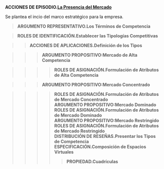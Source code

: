 **ACCIONES DE EPISODIO.[La Presencia del Mercado](https://github.com/carlosmenaj/CiberLenguaje.L-neas-Argumentales/wiki/Home/_edit)**   

Se plantea el incio del marco estratégico para la empresa.
>**ARGUMENTO REPRESENTATIVO.Los Términos de Competencia**

>**ROLES DE IDENTIFICACIÓN.Establecer las Tipologías Competitivas**

>>**ACCIONES DE APLICACIONES.Definición de los Tipos**

>>>**ARGUMENTO PROPOSITIVO:Mercado de Alta Competencia**
 
>>>>**ROLES DE ASIGNACIÓN.Formulación de Atributos de Alta Competencia**
    
>>>**ARGUMENTO PROPOSITIVO:Mercado Concentrado**
   
>>>>**ROLES DE ASIGNACIÓN.Formulación de Atributos de Mercado Concentrado**        
>>>**ARGUMENTO PROPOSITIVO:Mercado Dominado**      
>>>>**ROLES DE ASIGNACIÓN.Formulación de Atributos de Mercado Dominado**       
>>>**ARGUMENTO PROPOSITIVO:Mercado Restringido**      
>>>>**ROLES DE ASIGNACIÓN.Formulación de Atributos de Mercado Restringido**   
>>>**DISTRIBUCIÓN DE RESEÑAS.Presentar los Tipos de Competencia**    
>>>>**ESPECIFICACIÓN.Composición de Espacios Virtuales**   
>>>>>**PROPIEDAD.Cuadrículas**  
